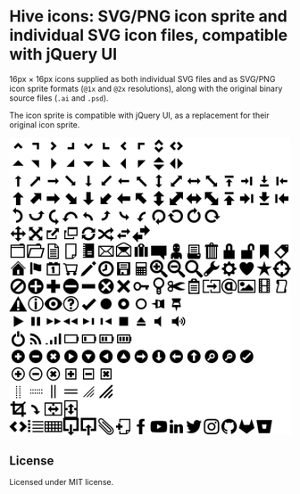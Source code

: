 # Hive icons: SVG/PNG icon sprite and individual SVG icon files, compatible with jQuery UI

16px × 16px icons supplied as both individual SVG files and as SVG/PNG icon sprite formats (`@1x` and `@2x` resolutions), along with the original binary source files (`.ai` and `.psd`).

The icon sprite is compatible with jQuery UI, as a replacement for their original icon sprite.

![Hive icons](https://github.com/philwareham/hive-icons/blob/master/img/ui-icon-sprite@2x.png)

## License

Licensed under MIT license.
